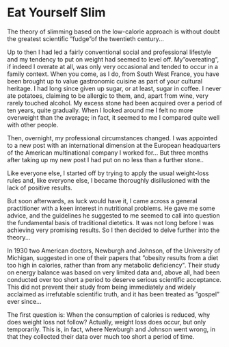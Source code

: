 # Eat Yourself Slim

The theory of slimming based on the low-calorie approach is without
doubt the greatest scientific “fudge”of the twentieth century...

Up to then I had led a fairly conventional social and professional
lifestyle and my tendency to put on weight had seemed to level
off. My”overeating”, if indeed I overate at all, was only very
occasional and tended to occur in a family context. When you come, as
I do, from South West France, you have been brought up to value
gastronomic cuisine as part of your cultural heritage. I had long
since given up sugar, or at least, sugar in coffee. I never ate
potatoes, claiming to be allergic to them, and, apart from wine, very
rarely touched alcohol.  My excess stone had been acquired over a
period of ten years, quite gradually. When I looked around me I felt
no more overweight than the average; in fact, it seemed to me I
compared quite well with other people.

Then, overnight, my professional circumstances changed. I was
appointed to a new post with an international dimension at the
European headquarters of the American multinational company I worked
for... But three months after taking up my new post I had put on no
less than a further stone..

Like everyone else, I started off by trying to apply the usual
weight-loss rules and, like everyone else, I became thoroughly
disillusioned with the lack of positive results.

But soon afterwards, as luck would have it, I came across a general
practitioner with a keen interest in nutritional problems. He gave me
some advice, and the guidelines he suggested to me seemed to call into
question the fundamental basis of traditional dietetics.  It was not
long before I was achieving very promising results. So I then decided
to delve further into the theory...

In 1930 two American doctors, Newburgh and Johnson, of the University
of Michigan, suggested in one of their papers that ”obesity results
from a diet too high in calories, rather than from any metabolic
deficiency". Their study on energy balance was based on very limited
data and, above all, had been conducted over too short a period to
deserve serious scientific acceptance. This did not prevent their
study from being immediately and widely acclaimed as irrefutable
scientific truth, and it has been treated as ”gospel” ever since...

The first question is: When the consumption of calories is reduced,
why does weight loss not follow? Actually, weight loss does occur, but
only temporarily. This is, in fact, where Newburgh and Johnson went
wrong, in that they collected their data over much too short a period
of time.




